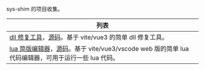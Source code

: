 sys-shim 的项目收集。

| 列表                                                                                                                                                                                                                                                           |
| -------------------------------------------------------------------------------------------------------------------------------------------------------------------------------------------------------------------------------------------------------------- |
| [dll 修复工具](https://github.com/wll8/sys-shim/)，[源码](https://github.com/wll8/sys-shim/tree/main/store/sys-fix)。基于 vite/vue3 的简单 dll 修复工具。                                                                |
| [lua 简版编辑器](https://github.com/wll8/sys-shim/)，[源码](https://github.com/wll8/sys-shim/tree/main/store/simple-editor)。基于 vite/vue3/vscode web 版的简单 lua 代码编辑器，可用于运行一些 lua 代码。 |
